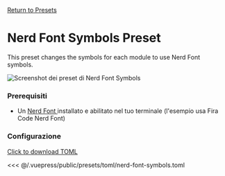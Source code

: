 [Return to Presets](./README.md#nerd-font-symbols)

# Nerd Font Symbols Preset

This preset changes the symbols for each module to use Nerd Font symbols.

![Screenshot dei preset di Nerd Font Symbols](/presets/img/nerd-font-symbols.png)

### Prerequisiti

- Un [ Nerd Font ](https://www.nerdfonts.com/) installato e abilitato nel tuo terminale (l'esempio usa Fira Code Nerd Font)

### Configurazione

[Click to download TOML](/presets/toml/nerd-font-symbols.toml)

<<< @/.vuepress/public/presets/toml/nerd-font-symbols.toml
